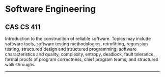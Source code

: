# Software Engineering

## CAS CS 411
Introduction to the construction of reliable software. Topics may include software tools, software testing methodologies, retrofitting, regression testing, structured design and structured programming, software characteristics and quality, complexity, entropy, deadlock, fault tolerance, formal proofs of program correctness, chief program teams, and structured walk-throughs.

* * *

